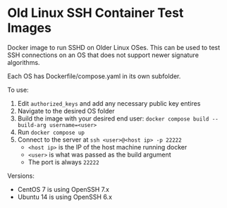 # Old Linux SSH Container Test Images

Docker image to run SSHD on Older Linux OSes. This can be used to test SSH connections on an OS that does not support newer signature algorithms.

Each OS has Dockerfile/compose.yaml in its own subfolder.

To use:
1. Edit `authorized_keys` and add any necessary public key entires
1. Navigate to the desired OS folder
1. Build the image with your desired end user: `docker compose build --build-arg username=<user>`
1. Run `docker compose up`
1. Connect to the server at `ssh <user>@<host ip> -p 22222`
    * `<host ip>` is the IP of the host machine running docker
    * `<user>` is what was passed as the build argument
    * The port is always `22222`

Versions:
* CentOS 7 is using OpenSSH 7.x
* Ubuntu 14 is using OpenSSH 6.x
